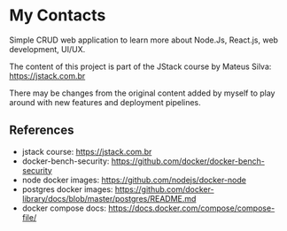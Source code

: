 # My Contacts

Simple CRUD web application to learn more about Node.Js, React.js, web development, UI/UX.

The content of this project is part of the JStack course by Mateus Silva: https://jstack.com.br

There may be changes from the original content added by myself to play around with new features and deployment pipelines.

## References

- jstack course: https://jstack.com.br
- docker-bench-security: https://github.com/docker/docker-bench-security
- node docker images: https://github.com/nodejs/docker-node
- postgres docker images: https://github.com/docker-library/docs/blob/master/postgres/README.md
- docker compose docs: https://docs.docker.com/compose/compose-file/
